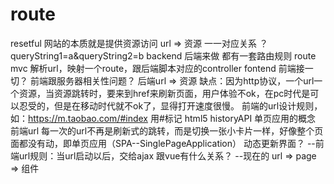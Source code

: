 # route
resetful 网站的本质就是提供资源访问
url => 资源 一一对应关系
？queryString1=a&queryString2=b
backend 后端来做 都有一套路由规则 route
mvc 解析url，映射一个route，跟后端脚本对应的controller
fontend 前端接一切？
前端跟服务器相关性问题？
后端url => 资源  缺点：因为http协议，一个url一个资源，当资源跳转时，要来到href来刷新页面，用户体验不ok，在pc时代是可以忍受的，但是在移动时代就不ok了，显得打开速度很慢。
前端的url设计规则，如：https://m.taobao.com/#index
用#标记  html5 historyAPI  单页应用的概念
前端url 每一次的url不再是刷新式的跳转，而是切换一张小卡片一样，好像整个页面都没有动，即单页应用（SPA--SinglePageApplication）
动态更新界面？
--前端url规则：当url启动以后，交给ajax
跟vue有什么关系？
--现在的 url => page => 组件
